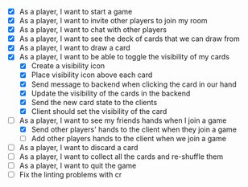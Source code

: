 - [x] As a player, I want to start a game
- [x] As a player, I want to invite other players to join my room
- [x] As a player, I want to chat with other players
- [x] As a player, I want to see the deck of cards that we can draw from
- [x] As a player, I want to draw a card
- [x] As a player, I want to be able to toggle the visibility of my cards
  - [x] Create a visibility icon
  - [x] Place visibility icon above each card
  - [x] Send message to backend when clicking the card in our hand
  - [x] Update the visibility of the cards in the backend
  - [x] Send the new card state to the clients
  - [x] Client should set the visibility of the card
- [ ] As a player, I want to see my friends hands when I join a game
  - [x] Send other players' hands to the client when they join a game
  - [ ] Add other players hands to the client when we join a game
- [ ] As a player, I want to discard a card
- [ ] As a player, I want to collect all the cards and re-shuffle them
- [ ] As a player, I want to quit the game
- [ ] Fix the linting problems with cr
